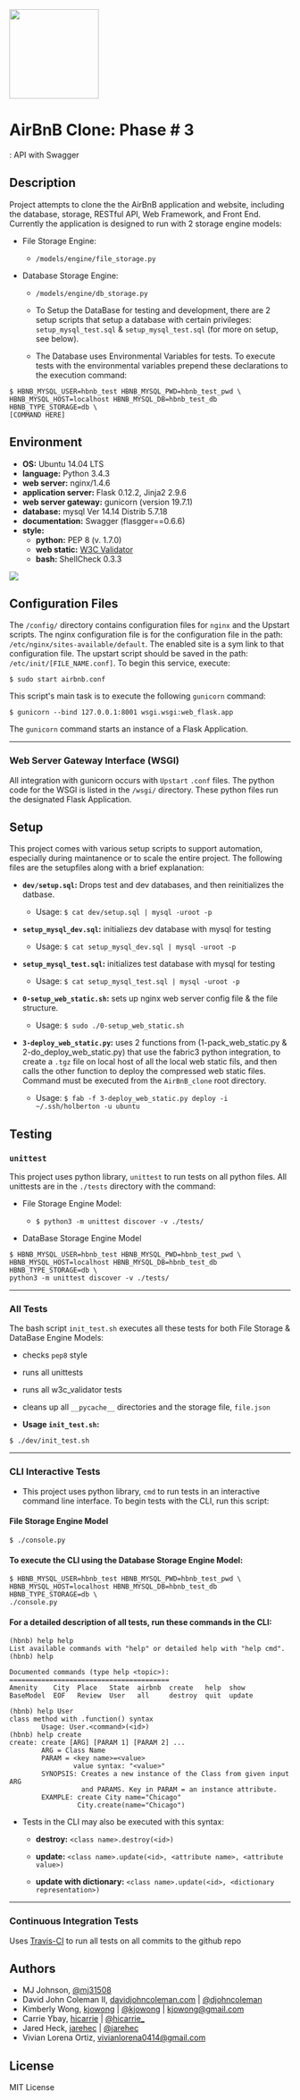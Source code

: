 <img src="https://github.com/jarehec/AirBnB_clone_v3/blob/master/dev/HBTN-hbnb-Final.png" width="160" height=auto />

# AirBnB Clone: Phase # 3

: API with Swagger

## Description

Project attempts to clone the the AirBnB application and website, including the
database, storage, RESTful API, Web Framework, and Front End.  Currently the
application is designed to run with 2 storage engine models:

* File Storage Engine:

  * `/models/engine/file_storage.py`

* Database Storage Engine:

  * `/models/engine/db_storage.py`

  * To Setup the DataBase for testing and development, there are 2 setup
  scripts that setup a database with certain privileges: `setup_mysql_test.sql`
  & `setup_mysql_test.sql` (for more on setup, see below).

  * The Database uses Environmental Variables for tests.  To execute tests with
  the environmental variables prepend these declarations to the execution
  command:

```
$ HBNB_MYSQL_USER=hbnb_test HBNB_MYSQL_PWD=hbnb_test_pwd \
HBNB_MYSQL_HOST=localhost HBNB_MYSQL_DB=hbnb_test_db HBNB_TYPE_STORAGE=db \
[COMMAND HERE]
```

## Environment

* __OS:__ Ubuntu 14.04 LTS
* __language:__ Python 3.4.3
* __web server:__ nginx/1.4.6
* __application server:__ Flask 0.12.2, Jinja2 2.9.6
* __web server gateway:__ gunicorn (version 19.7.1)
* __database:__ mysql Ver 14.14 Distrib 5.7.18
* __documentation:__ Swagger (flasgger==0.6.6)
* __style:__
  * __python:__ PEP 8 (v. 1.7.0)
  * __web static:__ [W3C Validator](https://validator.w3.org/)
  * __bash:__ ShellCheck 0.3.3

<img src="https://github.com/jarehec/AirBnB_clone_v3/blob/master/dev/hbnb_step5.png" />

## Configuration Files

The `/config/` directory contains configuration files for `nginx` and the
Upstart scripts.  The nginx configuration file is for the configuration file in
the path: `/etc/nginx/sites-available/default`.  The enabled site is a sym link
to that configuration file.  The upstart script should be saved in the path:
`/etc/init/[FILE_NAME.conf]`.  To begin this service, execute:

```
$ sudo start airbnb.conf
```
This script's main task is to execute the following `gunicorn` command:

```
$ gunicorn --bind 127.0.0.1:8001 wsgi.wsgi:web_flask.app
```

The `gunicorn` command starts an instance of a Flask Application.

---

### Web Server Gateway Interface (WSGI)

All integration with gunicorn occurs with `Upstart` `.conf` files.  The python
code for the WSGI is listed in the `/wsgi/` directory.  These python files run
the designated Flask Application.

## Setup

This project comes with various setup scripts to support automation, especially
during maintanence or to scale the entire project.  The following files are the
setupfiles along with a brief explanation:

* **`dev/setup.sql`:** Drops test and dev databases, and then reinitializes
the datbase.

  * Usage: `$ cat dev/setup.sql | mysql -uroot -p`

* **`setup_mysql_dev.sql`:** initialiezs dev database with mysql for testing

  * Usage: `$ cat setup_mysql_dev.sql | mysql -uroot -p`

* **`setup_mysql_test.sql`:** initializes test database with mysql for testing

  * Usage: `$ cat setup_mysql_test.sql | mysql -uroot -p`

* **`0-setup_web_static.sh`:** sets up nginx web server config file & the file
  structure.

  * Usage: `$ sudo ./0-setup_web_static.sh`

* **`3-deploy_web_static.py`:** uses 2 functions from (1-pack_web_static.py &
  2-do_deploy_web_static.py) that use the fabric3 python integration, to create
  a `.tgz` file on local host of all the local web static fils, and then calls
  the other function to deploy the compressed web static files.  Command must
  be executed from the `AirBnB_clone` root directory.

  * Usage: `$ fab -f 3-deploy_web_static.py deploy -i ~/.ssh/holberton -u ubuntu`

## Testing

### `unittest`

This project uses python library, `unittest` to run tests on all python files.
All unittests are in the `./tests` directory with the command:

* File Storage Engine Model:

  * `$ python3 -m unittest discover -v ./tests/`

* DataBase Storage Engine Model

```
$ HBNB_MYSQL_USER=hbnb_test HBNB_MYSQL_PWD=hbnb_test_pwd \
HBNB_MYSQL_HOST=localhost HBNB_MYSQL_DB=hbnb_test_db HBNB_TYPE_STORAGE=db \
python3 -m unittest discover -v ./tests/
```

---

### All Tests

The bash script `init_test.sh` executes all these tests for both File Storage &
DataBase Engine Models:

  * checks `pep8` style

  * runs all unittests

  * runs all w3c_validator tests

  * cleans up all `__pycache__` directories and the storage file, `file.json`

  * **Usage `init_test.sh`:**

```
$ ./dev/init_test.sh
```

---

### CLI Interactive Tests

* This project uses python library, `cmd` to run tests in an interactive command
  line interface.  To begin tests with the CLI, run this script:

#### File Storage Engine Model

```
$ ./console.py
```

#### To execute the CLI using the Database Storage Engine Model:

```
$ HBNB_MYSQL_USER=hbnb_test HBNB_MYSQL_PWD=hbnb_test_pwd \
HBNB_MYSQL_HOST=localhost HBNB_MYSQL_DB=hbnb_test_db HBNB_TYPE_STORAGE=db \
./console.py
```

#### For a detailed description of all tests, run these commands in the CLI:

```
(hbnb) help help
List available commands with "help" or detailed help with "help cmd".
(hbnb) help

Documented commands (type help <topic>):
========================================
Amenity    City  Place   State  airbnb  create   help  show
BaseModel  EOF   Review  User   all     destroy  quit  update

(hbnb) help User
class method with .function() syntax
        Usage: User.<command>(<id>)
(hbnb) help create
create: create [ARG] [PARAM 1] [PARAM 2] ...
        ARG = Class Name
        PARAM = <key name>=<value>
                value syntax: "<value>"
        SYNOPSIS: Creates a new instance of the Class from given input ARG
                  and PARAMS. Key in PARAM = an instance attribute.
        EXAMPLE: create City name="Chicago"
                 City.create(name="Chicago")
```

* Tests in the CLI may also be executed with this syntax:

  * **destroy:** `<class name>.destroy(<id>)`

  * **update:** `<class name>.update(<id>, <attribute name>, <attribute value>)`

  * **update with dictionary:** `<class name>.update(<id>,
    <dictionary representation>)`

---

### Continuous Integration Tests

Uses [Travis-CI](https://travis-ci.org/) to run all tests on all commits to the
github repo

## Authors

* MJ Johnson, [@mj31508](https://github.com/mj31508)
* David John Coleman II, [davidjohncoleman.com](http://www.davidjohncoleman.com/) | [@djohncoleman](https://twitter.com/djohncoleman)
* Kimberly Wong, [kjowong](https://github.com/kjowong) | [@kjowong](https://twitter.com/kjowong) | [kjowong@gmail.com](kjowong@gmail.com)
* Carrie Ybay, [hicarrie](https://github.com/hicarrie) | [@hicarrie_](https://twitter.com/hicarrie_)
* Jared Heck, [jarehec](https://github.com/jarehec) | [@jarehec](https://twitter.com/jarehec)
* Vivian Lorena Ortiz, [vivianlorena0414@gmail.com](https://github.com/vivianlorenaortiz/AirBnB_clone_v4)
## License

MIT License
